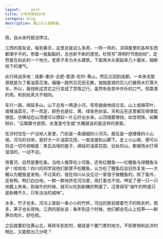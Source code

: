 ```yaml
---
layout:     post
title: 少年听雨他乡中
category: blog
description: 路上行人欲断魂。
---
```

雨，自从来时就没停过。

江西的朋友说，每到春天，这里总是这么多雨，一阵一阵的，浇得屋里的各样东西都潮乎乎的，带着一股黏黏的，总也斩不断的感觉。杜牧写“清明时节雨纷纷”，定然是在如此的一个地方。老房子多为木头建筑，下面用木头架起来几十厘米，隔断地下的潮气。

此行转战多地：成都-重庆-合肥-婺源-宏村-黄山，然后又回到成都。一本来去婺源就是为了看油菜花海，偏偏一路所见花田无数，独独婺源的花儿们被雨水打落大半。所以，我戏称这赏花之行变成了赏雨之行。虽然有些苦中作乐的口气，但婺源的雨，和别处真大不相同。

车行一路，绵延多山，山下总有一两道小河，弯弯曲曲地绕过去。山上或植茶叶，或植油菜花，不一而足，颜色也是红、黄、绿各色纷呈。天和云在这里都压得很低很低，仿佛站在山顶便可以撩起一片云拧出水来。山顶烟雾缭绕，如含明珠，如舞轻纱，“云飘飘兮欲雨，水澹澹兮生烟”大概就说的是这样的景致。

在洪村住在一户当地人家里，门前是一条细细的小河沟，屋后是一座矮矮的小山坡。河沟的对岸，是好大一片油菜花田，一直连接到山脚下。走上小山坡，便可以将这一切尽收眼底：黑瓦白墙的屋子、绵延的油菜花田、远处的山，都被雨水打得湿湿的，一动不动。

傍着河，自然是要吃鱼。当地人推荐吃小河鱼，还有红鲤鱼——红鲤鱼与绿鲤鱼与驴！哈哈哈！四川的同学说他们那里不吃鲤鱼，认为吃了鲤鱼后会旧伤复发——大概以为鲤鱼是发物。不过真的，我在四川从没见过一家馆子做鲤鱼的。除了鱼外，还有鸭。鸭们白白地，一群一群地挤在河沟里，雨打着也不怕，呷足了便一只一只地踱上岸来。到端午的时候，就可以吃到新腌的鸭蛋了。汪曾祺写“端午的鸭蛋只是新腌不久，只有淡淡的咸味”。

水多，竹子也多。河沟上架起一条小小的竹桥，河边的房前撑着竹子的晾衣杆。雨多，笋子也长得快。江西的朋友说：每年到这个时候，他们都会在山上挖笋——鲜笋炒肉片，好吃呢。

之后就要赶往黄山北，再转车到宏村，据说是个要门票的地方。不知景物和此洪村相比，又能胜出几分呢？